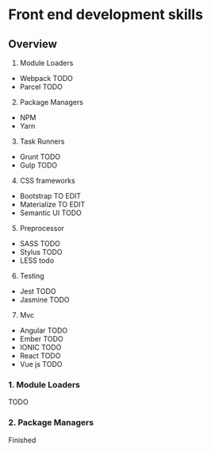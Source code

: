 # Front end development skills

## Overview
1. Module Loaders
  - Webpack TODO
  - Parcel TODO

2. Package Managers
  - NPM 
  - Yarn

3. Task Runners
  - Grunt TODO
  - Gulp TODO

4. CSS frameworks
  - Bootstrap TO EDIT
  - Materialize TO EDIT
  - Semantic UI TODO

5. Preprocessor
  - SASS TODO
  - Stylus TODO
  - LESS todo

6. Testing
  - Jest TODO
  - Jasmine TODO

7. Mvc
  - Angular TODO
  - Ember TODO
  - IONIC TODO
  - React TODO
  - Vue js TODO





### 1. Module Loaders
TODO


### 2. Package Managers
Finished
